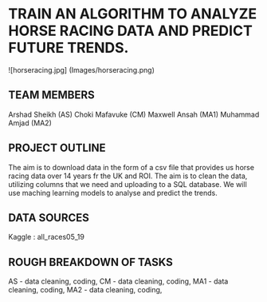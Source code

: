 # TRAIN AN ALGORITHM TO ANALYZE HORSE RACING DATA AND PREDICT FUTURE TRENDS.
![horseracing.jpg] (Images/horseracing.png)


## TEAM MEMBERS
Arshad Sheikh (AS) Choki Mafavuke (CM) Maxwell Ansah (MA1) Muhammad Amjad (MA2)

## PROJECT OUTLINE
The aim is to download data in the form of a csv file that provides us horse racing data over 14 years fr the UK and ROI. 
The aim is to clean the data, utilizing columns that we need and uploading to a SQL database. 
We will use maching learning models to analyse and predict the trends.

## DATA SOURCES
Kaggle : all_races05_19

## ROUGH BREAKDOWN OF TASKS
AS - data cleaning, coding,
CM - data cleaning, coding,
MA1 - data cleaning, coding,
MA2 - data cleaning, coding,
